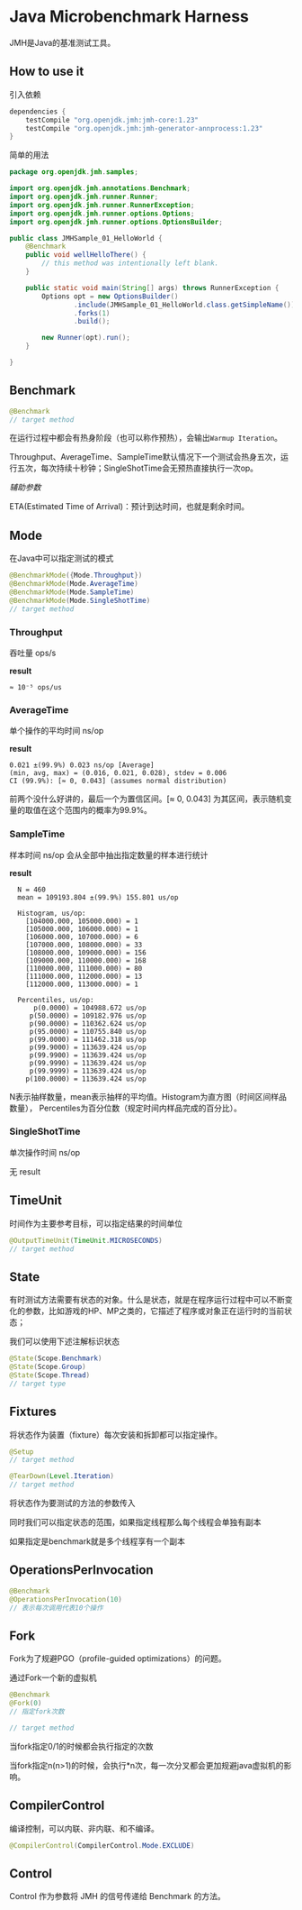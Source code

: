 # Java Microbenchmark Harness

JMH是Java的基准测试工具。


## How to use it

引入依赖

```gradle
dependencies {
    testCompile "org.openjdk.jmh:jmh-core:1.23"
    testCompile "org.openjdk.jmh:jmh-generator-annprocess:1.23"
}
```

简单的用法

```java
package org.openjdk.jmh.samples;

import org.openjdk.jmh.annotations.Benchmark;
import org.openjdk.jmh.runner.Runner;
import org.openjdk.jmh.runner.RunnerException;
import org.openjdk.jmh.runner.options.Options;
import org.openjdk.jmh.runner.options.OptionsBuilder;

public class JMHSample_01_HelloWorld {
    @Benchmark
    public void wellHelloThere() {
        // this method was intentionally left blank.
    }

    public static void main(String[] args) throws RunnerException {
        Options opt = new OptionsBuilder()
                .include(JMHSample_01_HelloWorld.class.getSimpleName())
                .forks(1)
                .build();

        new Runner(opt).run();
    }

}
```

## Benchmark

```java
@Benchmark
// target method
```

在运行过程中都会有热身阶段（也可以称作预热），会输出`Warmup Iteration`。

Throughput、AverageTime、SampleTime默认情况下一个测试会热身五次，运行五次，每次持续十秒钟；SingleShotTime会无预热直接执行一次op。

*辅助参数*

ETA(Estimated Time of Arrival)：预计到达时间，也就是剩余时间。

## Mode

在Java中可以指定测试的模式

```java
@BenchmarkMode({Mode.Throughput})
@BenchmarkMode(Mode.AverageTime)
@BenchmarkMode(Mode.SampleTime)
@BenchmarkMode(Mode.SingleShotTime)
// target method
```

### Throughput

吞吐量 ops/s

**result**

```
≈ 10⁻⁵ ops/us
```

### AverageTime

单个操作的平均时间 ns/op

**result**

```
0.021 ±(99.9%) 0.023 ns/op [Average]
(min, avg, max) = (0.016, 0.021, 0.028), stdev = 0.006
CI (99.9%): [≈ 0, 0.043] (assumes normal distribution)
```

前两个没什么好讲的，最后一个为置信区间。[≈ 0, 0.043] 为其区间，表示随机变量的取值在这个范围内的概率为99.9%。


### SampleTime

样本时间 ns/op 会从全部中抽出指定数量的样本进行统计

**result**

```
  N = 460
  mean = 109193.804 ±(99.9%) 155.801 us/op

  Histogram, us/op:
    [104000.000, 105000.000) = 1
    [105000.000, 106000.000) = 1
    [106000.000, 107000.000) = 6
    [107000.000, 108000.000) = 33
    [108000.000, 109000.000) = 156
    [109000.000, 110000.000) = 168
    [110000.000, 111000.000) = 80
    [111000.000, 112000.000) = 13
    [112000.000, 113000.000) = 1

  Percentiles, us/op:
      p(0.0000) = 104988.672 us/op
     p(50.0000) = 109182.976 us/op
     p(90.0000) = 110362.624 us/op
     p(95.0000) = 110755.840 us/op
     p(99.0000) = 111462.318 us/op
     p(99.9000) = 113639.424 us/op
     p(99.9900) = 113639.424 us/op
     p(99.9990) = 113639.424 us/op
     p(99.9999) = 113639.424 us/op
    p(100.0000) = 113639.424 us/op
```

N表示抽样数量，mean表示抽样的平均值。Histogram为直方图（时间区间样品数量），  Percentiles为百分位数（规定时间内样品完成的百分比）。

### SingleShotTime

单次操作时间 ns/op

无 result

## TimeUnit

时间作为主要参考目标，可以指定结果的时间单位

```java
@OutputTimeUnit(TimeUnit.MICROSECONDS)
// target method
```

## State

有时测试方法需要有状态的对象。什么是状态，就是在程序运行过程中可以不断变化的参数，比如游戏的HP、MP之类的，它描述了程序或对象正在运行时的当前状态；

我们可以使用下述注解标识状态

```java
@State(Scope.Benchmark)
@State(Scope.Group)
@State(Scope.Thread)
// target type
```

## Fixtures

将状态作为装置（fixture）每次安装和拆卸都可以指定操作。

```java
@Setup
// target method

@TearDown(Level.Iteration)
// target method
```


将状态作为要测试的方法的参数传入

同时我们可以指定状态的范围，如果指定线程那么每个线程会单独有副本

如果指定是benchmark就是多个线程享有一个副本

## OperationsPerInvocation

```java
@Benchmark
@OperationsPerInvocation(10)
// 表示每次调用代表10个操作
```

## Fork

Fork为了规避PGO（profile-guided optimizations）的问题。

通过Fork一个新的虚拟机

```java
@Benchmark
@Fork(0)
// 指定fork次数

// target method
```

当fork指定0/1的时候都会执行指定的次数

当fork指定n(n>1)的时候，会执行*n次，每一次分叉都会更加规避java虚拟机的影响。

## CompilerControl

编译控制，可以内联、非内联、和不编译。

```java
@CompilerControl(CompilerControl.Mode.EXCLUDE)
```

## Control

Control 作为参数将 JMH 的信号传递给 Benchmark 的方法。